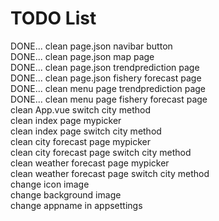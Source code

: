# TODO List
DONE... clean page.json navibar button  
DONE... clean page.json map page  
DONE... clean page.json trendprediction page  
DONE... clean page.json fishery forecast page  
DONE... clean menu page trendprediction page  
DONE... clean menu page fishery forecast page  
clean App.vue switch city method  
clean index page mypicker  
clean index page switch city method  
clean city forecast page mypicker  
clean city forecast page switch city method  
clean weather forecast page mypicker  
clean weather forecast page switch city method  
change icon image  
change background image  
change appname in appsettings  
